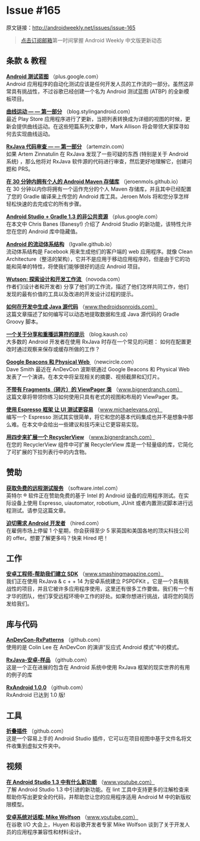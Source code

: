 # Issue #165

>
原文链接：<http://androidweekly.net/issues/issue-165>

> [点击订阅邮箱](http://tinyletter.com/androidweeklycn)第一时间掌握 Android Weekly 中文版更新动态

## 条款 & 教程

**[Android 测试蓝图](https://plus.google.com/+AndroidDevelopers/posts/NPagF6bpHsv)**
（plus.google.com）  
Android 应用程序的自动化测试应该是任何开发人员的工作流的一部分。虽然这非常具有挑战性，不过谷歌已经创建一个名为 Android 测试蓝图 (ATBP) 的全新模板项目。

**[曲线运动 — — 第一部分](https://plus.google.com/+AndroidDevelopers/posts/NPagF6bpHsv)**
（blog.stylingandroid.com）  
最近 Play Store 应用程序进行了更新，当把列表转换成为详细的视图的时候，更新会提供曲线运动。在这些短篇系列文章中，Mark Allison 将会带领大家探寻如何去实现曲线运动。

**[RxJava 代码审查 — — 第一部分](http://artemzin.com/blog/rxjava-code-review-part-1/)**
（artemzin.com）  
如果 Artem Zinnatulin 在 RxJava 发现了一些可疑的东西 (特别是关于 Android 系统) ，那么他将对 RxJava 软件源的代码进行审查，然后更好地理解它，创建问题和 PRS。

**[在 30 分钟内拥有个人的 Android Maven 存储库](https://jeroenmols.github.io/blog/2015/08/06/artifactory/)**
（jeroenmols.github.io）  
在 30 分钟以内你将拥有一个运作充分的个人 Maven 存储库，并且其中已经配置了您的 Gradle 编译来上传您的 Android 库工具。Jeroen Mols 将和您分享怎样轻松快速的去完成它的所有步骤。

**[Android Studio + Gradle 1.3 的非公共资源](https://plus.google.com/+ChrisBanes/posts/8Rip6rQGK32)**
（plus.google.com）  
在本文中 Chris Banes (Banesy!) 介绍了 Android Studio 的新功能，该特性允许您在您的 Android 库中隐藏值。

**[Android 的流动体系结构](http://lgvalle.github.io/2015/08/04/flux-architecture/)**
（lgvalle.github.io）  
流动体系结构是 Facebook 用来生成他们的客户端的 web 应用程序。就像 Clean Architecture（整洁的架构），它并不是应用于移动应用程序的，但是由于它的功能和简单的特性，将使我们能够很好的适应 Android 项目。

**[Wutson: 探索设计和开发工作流 ](http://novoda.com/blog/londroid-wutson/)**
（novoda.com）  
作者们(设计者和开发者) 分享了他们的工作流，描述了他们怎样共同工作，他们发现的最有价值的工具以及改进的开发设计过程的提示。

**[如何在开发中生成 Java 源代码](http://www.thedroidsonroids.com/blog/how-to-generate-java-sources-using-buildsrc-gradle-project/)**
（www.thedroidsonroids.com）  
这篇文章描述了如何编写可以动态地提取数据和生成 Java 源代码的 Gradle Groovy 脚本。

**[一个关于分享和重播运算符的提示](http://blog.kaush.co/2015/07/11/a-note-about-the-warmth-share-operator/)**
（blog.kaush.co）  
大多数的 Android 开发者在使用 RxJava 时存在一个常见的问题： 如何在配置更改时通过观察来保存或缓存所做的工作？

**[Google Beacons 和 Physical Web ](https://passy.svbtle.com/simpler-android-apis-with-autoparcel)**
（newcircle.com）  
Dave Smith 最近在 AnDevCon 波斯顿通过 Google Beacons 和 Physical Web 发表了一个演讲。在本文中将呈现相关的摘要、视频截屏和幻灯片。

**[不带有 Fragments（碎片）的 ViewPager 类](https://www.bignerdranch.com/blog/viewpager-without-fragments/)**
（www.bignerdranch.com）  
这篇文章将带领你练习如何使用只具有老式的视图和布局的 ViewPager 类。

**[使用 Espresso 框架 让 UI 测试更容易](http://www.michaelevans.org/blog/2015/08/03/using-espresso-for-easy-ui-testing/)**
（www.michaelevans.org）  
编写一个 Espresso 测试其实很简单，将它和您的基本代码集成也并不是想象中那么难。在本文中会给出一些建议和技巧来让它更容易实现。

**[用四步来扩展一个 RecyclerView](https://www.bignerdranch.com/blog/expand-a-recyclerview-in-four-steps/)**
（www.bignerdranch.com）  
在您的 RecyclerView 组件中可扩展 RecyclerView 库是一个轻量级的库，它简化了可扩展的下拉列表行中的内含物。

## 赞助

**[获取免费的远程测试服务](https://software.intel.com/en-us/android/app-testing?cid=&utm_content=General_Developers&utm_medium=Newsletter%20Placement&utm_source=Android%20Weekly&utm_campaign=Android%20ASMO%20Q3%2015%20Digital%20Marketing%20Campaign)**
（software.intel.com）  
英特尔 ® 软件正在赞助免费的基于 Intel 的 Android 设备的应用程序测试。在实际设备上使用 Espresso, uiautomator, robotium, JUnit 或者内置测试脚本进行远程测试。请参见这篇文章。

**[迫切需求 Android 开发者](http://hired.com/?utm_source=newsletters&utm_medium=androidweekly&utm_campaign=n-q3_15-androidweeklyspons)**
（hired.com）  
在雇佣市场上停留 1 个星期，你会获得至少 5 家英国和美国各地的顶尖科技公司的 offer。想要了解更多吗？快来 Hired 吧！

## 工作

**[安卓工程师-帮助我们建立 SDK](https://pspdfkit.com/jobs/#section_android)**
（www.smashingmagazine.com）  
我们正在使用 RxJava & c + + 14 为安卓系统建立 PSPDFKit 。它是一个具有挑战性的项目，并且它被许多应用程序使用，这里还有很多工作要做。我们有一个有才华的团队，他们享受远程环境中工作的好处。如果你想进行挑战，请将您的简历发给我们。

## 库与代码

**[AnDevCon-RxPatterns](https://github.com/colintheshots/AnDevCon-RxPatterns)**
（github.com）  
使用的是 Colin Lee 在 AnDevCon 的演讲“反应式 Android 模式”中的模式。

**[RxJava-安卓-样品](https://github.com/kaushikgopal/RxJava-Android-Samples)**
（github.com）  
这是一个正在进展的包含在 Android 系统中使用 RxJava 框架的现实世界的有用的例子的库

**[RxAndroid 1.0.0](https://github.com/ReactiveX/RxAndroid/releases/tag/v1.0.0)**
（github.com）  
RxAndroid 已达到 1.0 版!

## 工具

**[折叠插件](https://github.com/dmytrodanylyk/folding-plugin)**
（github.com）  
这是一个容易上手的 Android Studio 插件，它可以在项目视图中基于文件名将文件收集到虚拟文件夹中。

## 视频

**[在 Android Studio 1.3 中有什么新功能](https://www.youtube.com/watch?v=_Rox-HXhRfI)**
（www.youtube.com）  
了解 Android Studio 1.3 中引进的新功能。在 lint 工具中支持更多的注解检查来帮助你写出更安全的代码，并帮助您让您的应用程序适用 Android M 中的新版权限模型。

**[安卓系统对话框: Mike Wolfson](https://www.youtube.com/watch?v=z_kcPBpJWK0&feature=youtu.be)**
（www.youtube.com）  
在谷歌  I/O  大会上，Huyen 和谷歌开发者专家 Mike Wolfson 谈到了关于开发人员的应用程序兼容性和材料设计。
